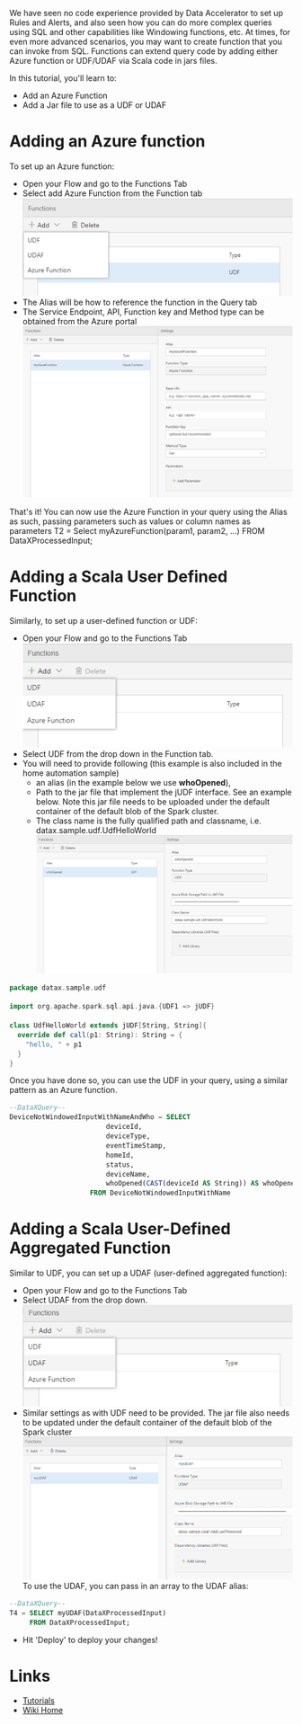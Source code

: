 We have seen no code experience provided by Data Accelerator to set up Rules and Alerts, and also seen how you can do more complex queries using SQL and other capabilities like Windowing functions, etc. At times, for even more advanced scenarios, you may want to create function that you can invoke from SQL. Functions can extend query code by adding either Azure function or UDF/UDAF via Scala code in jars files.

In this tutorial, you'll learn to:
 - Add an Azure Function
 - Add a Jar file to use as a UDF or UDAF

# Adding an Azure function
To set up an Azure function:
 - Open your Flow and go to the Functions Tab
 - Select add Azure Function from the Function tab<br/>
![function](./tutorials/images/function.PNG)<br/>
 - The Alias will be how to reference the function in the Query tab
 - The Service Endpoint, API, Function key and Method type can be obtained from the Azure portal<br/>
![function](./tutorials/images/azfunc.PNG)<br/>
	
That's it! You can now use the Azure Function in your query using the Alias as such, passing parameters such as values or column names as parameters
	T2 = Select myAzureFunction(param1, param2, …) FROM DataXProcessedInput;

# Adding a Scala User Defined Function
Similarly, to set up a user-defined function or UDF:
 - Open your Flow and go to the Functions Tab
![function](./tutorials/images/udfsel.PNG)<br/>
 - Select UDF from the drop down in the Function tab.
 - You will need to provide following (this example is also included in the home automation sample)
    - an alias (in the example below we use **whoOpened**), 
    - Path to the jar file that implement the jUDF interface.  See an example below.  Note this jar file needs to be uploaded under the default container of the default blob of the Spark cluster.
    - The class name is the fully qualified path and classname, i.e. datax.sample.udf.UdfHelloWorld
![function](./tutorials/images/udffun.PNG)<br/>
```scala
package datax.sample.udf

import org.apache.spark.sql.api.java.{UDF1 => jUDF}

class UdfHelloWorld extends jUDF[String, String]{
  override def call(p1: String): String = {
    "hello, " + p1
  }
}
```
Once you have done so, you can use the UDF in your query, using a similar pattern as an Azure function.<br/>

```sql
--DataXQuery--
DeviceNotWindowedInputWithNameAndWho = SELECT 
                        deviceId,
                        deviceType,
                        eventTimeStamp,
                        homeId,
                        status,
                        deviceName,
                        whoOpened(CAST(deviceId AS String)) AS whoOpened
                    FROM DeviceNotWindowedInputWithName 
```

# Adding a Scala User-Defined Aggregated Function
Similar to UDF, you can set up a UDAF (user-defined aggregated function):
 - Open your Flow and go to the Functions Tab
 - Select UDAF from the drop down.  
![function](./tutorials/images/udafsel.PNG)<br/>
 - Similar settings as with UDF need to be provided.  The jar file also needs to be updated under the default container of the default blob of the Spark cluster
![function](./tutorials/images/udaffun.PNG)<br/>
To use the UDAF, you can pass in an array to the UDAF alias:

```sql
--DataXQuery--
T4 = SELECT myUDAF(DataXProcessedInput)
     FROM DataXProcessedInput;
```

- Hit 'Deploy' to deploy your changes! 

# Links
* [Tutorials](Tutorials)
* [Wiki Home](Home) 